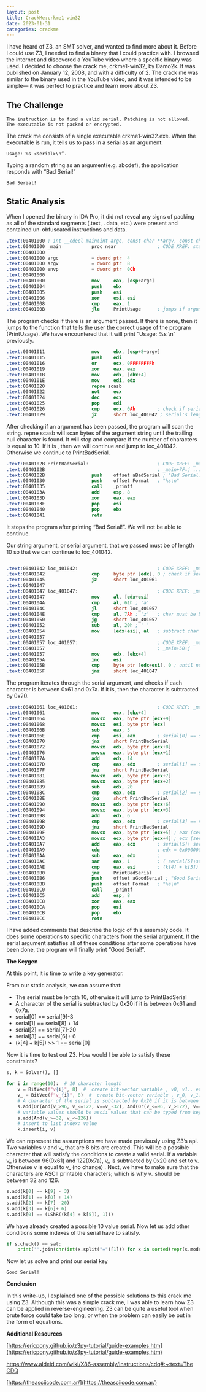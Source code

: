 ```yaml
---
layout: post
title: CrackMe:crkme1-win32
date: 2023-01-31
categories: crackme 
---
```


I have heard of Z3, an SMT solver, and wanted to find more about it. Before I could use Z3, I needed to find a binary that I could practice with.  I browsed the internet and discovered a YouTube video where a specific binary was used. I decided to choose the crack me, crkme1-win32, by Damo2k. It was published on January 12, 2008, and with a difficulty of 2. The crack me was similar to the binary used in the YouTube video, and it was intended to be simple— it was perfect to practice and learn more about Z3.

## The Challenge

`The instruction is to find a valid serial. Patching is not allowed. The executable is not packed or encrypted.`

The crack me consists of a single executable crkme1-win32.exe. When the executable is run, it tells us to pass in a serial as an argument: 

```
Usage: %s <serial>\n”. 
```

Typing a random string  as an argument(e.g. abcdef), the application responds with “Bad Serial!”

```
Bad Serial!
```

## Static Analysis

When I opened the binary in IDA Pro, it did not reveal any signs of packing as all of the standard segments (.text, . data, etc.) were present and contained un-obfuscated instructions and data. 

```nasm
.text:00401000 ; int __cdecl main(int argc, const char **argv, const char **envp)
.text:00401000 _main           proc near               ; CODE XREF: start+AF↓p
.text:00401000
.text:00401000 argc            = dword ptr  4
.text:00401000 argv            = dword ptr  8
.text:00401000 envp            = dword ptr  0Ch
.text:00401000
.text:00401000                 mov     eax, [esp+argc]
.text:00401004                 push    ebx
.text:00401005                 push    esi
.text:00401006                 xor     esi, esi
.text:00401008                 cmp     eax, 1
.text:0040100B                 jle     PrintUsage      ; jumps if argument is not given
```

The program checks if there is an argument passed. If there is none, then it jumps  to the function that tells the user the correct usage of the program (PrintUsage). We have encountered  that it will print “Usage: %s <serial>\n” previously.

```nasm
.text:00401011                 mov     ebx, [esp+8+argv]
.text:00401015                 push    edi
.text:00401016                 or      ecx, 0FFFFFFFFh
.text:00401019                 xor     eax, eax
.text:0040101B                 mov     edx, [ebx+4]
.text:0040101E                 mov     edi, edx
.text:00401020                 repne scasb
.text:00401022                 not     ecx
.text:00401024                 dec     ecx
.text:00401025                 pop     edi
.text:00401026                 cmp     ecx, 0Ah        ; check if serial length is 10
.text:00401029                 jz      short loc_401042 ; serial's length must be 10 to continue
```

After checking if an argument has been passed, the program will scan the string.  repne scasb will scan bytes of the argument string until the trailing null character is found. It will stop and  compare if the number of characters is equal to 10.  If it is , then we will continue and jump to loc_401042.  Otherwise we continue to PrintBadSerial. 

```nasm
.text:0040102B PrintBadSerial:                         ; CODE XREF: _main+70↓j
.text:0040102B                                         ; _main+7F↓j ...
.text:0040102B                 push    offset aBadSerial ; "Bad Serial!"
.text:00401030                 push    offset Format   ; "%s\n"
.text:00401035                 call    _printf
.text:0040103A                 add     esp, 8
.text:0040103D                 xor     eax, eax
.text:0040103F                 pop     esi
.text:00401040                 pop     ebx
.text:00401041                 retn
```

It stops the program after printing “Bad Serial!”. We will not be able to continue.

Our string argument, or serial argument, that we passed must be of length 10 so that we can continue to loc_401042.

```nasm

.text:00401042 loc_401042:                             ; CODE XREF: _main+29↑j
.text:00401042                 cmp     byte ptr [edx], 0 ; check if serial is not equal to 0
.text:00401045                 jz      short loc_401061
.text:00401047
.text:00401047 loc_401047:                             ; CODE XREF: _main+5F↓j
.text:00401047                 mov     al, [edx+esi]
.text:0040104A                 cmp     al, 61h ; 'a'
.text:0040104C                 jl      short loc_401057
.text:0040104E                 cmp     al, 7Ah ; 'z'   ; char must be between 0x61 and 0x7a
.text:00401050                 jg      short loc_401057
.text:00401052                 sub     al, 20h ; ' '
.text:00401054                 mov     [edx+esi], al   ; subtract char by 0x20
.text:00401057
.text:00401057 loc_401057:                             ; CODE XREF: _main+4C↑j
.text:00401057                                         ; _main+50↑j
.text:00401057                 mov     edx, [ebx+4]
.text:0040105A                 inc     esi
.text:0040105B                 cmp     byte ptr [edx+esi], 0 ; until nullbyte
.text:0040105F                 jnz     short loc_401047
```

The program iterates through the serial argument, and checks if each character is between 0x61 and 0x7a. If it is, then the character is subtracted by 0x20.  

```nasm
.text:00401061 loc_401061:                             ; CODE XREF: _main+45↑j
.text:00401061                 mov     ecx, [ebx+4]
.text:00401064                 movsx   eax, byte ptr [ecx+9]
.text:00401068                 movsx   esi, byte ptr [ecx]
.text:0040106B                 sub     eax, 3
.text:0040106E                 cmp     esi, eax        ; serial[0] == serial[9]-3
.text:00401070                 jnz     short PrintBadSerial
.text:00401072                 movsx   edx, byte ptr [ecx+8]
.text:00401076                 movsx   eax, byte ptr [ecx+1]
.text:0040107A                 add     edx, 14
.text:0040107D                 cmp     eax, edx        ; serial[1] == serial[8] + 14
.text:0040107F                 jnz     short PrintBadSerial
.text:00401081                 movsx   edx, byte ptr [ecx+7]
.text:00401085                 movsx   eax, byte ptr [ecx+2]
.text:00401089                 sub     edx, 20
.text:0040108C                 cmp     eax, edx        ; serial[2] == serial[7]-20
.text:0040108E                 jnz     short PrintBadSerial
.text:00401090                 movsx   edx, byte ptr [ecx+6]
.text:00401094                 movsx   eax, byte ptr [ecx+3]
.text:00401098                 add     edx, 6
.text:0040109B                 cmp     eax, edx        ; serial[3] == serial[6]+ 6
.text:0040109D                 jnz     short PrintBadSerial
.text:0040109F                 movsx   eax, byte ptr [ecx+5] ; eax (serial[5])
.text:004010A3                 movsx   ecx, byte ptr [ecx+4] ; ecx (serial[4])
.text:004010A7                 add     eax, ecx        ; serial[5]+ serial[4
.text:004010A9                 cdq                     ; edx = 0x00000000
.text:004010AA                 sub     eax, edx        ; 
.text:004010AC                 sar     eax, 1          ; ( serial[5]+serial[4])  >> 1
.text:004010AE                 cmp     eax, esi        ; (k[4] + k[5]) >> 1 == serial[0] 
.text:004010B0                 jnz     PrintBadSerial
.text:004010B6                 push    offset aGoodSerial ; "Good Serial!"
.text:004010BB                 push    offset Format   ; "%s\n"
.text:004010C0                 call    _printf
.text:004010C5                 add     esp, 8
.text:004010C8                 xor     eax, eax
.text:004010CA                 pop     esi
.text:004010CB                 pop     ebx
.text:004010CC                 retn
```

I have added comments that describe the logic of this assembly code. It does some operations to specific characters from the serial argument. If the serial argument satisfies all of these conditions after some operations have been done, the program will finally print “Good Serial!”.   

**The Keygen** 

At this point, it is time to write a key generator.

From our static analysis, we can assume that:

- The serial must be length 10, otherwise it will jump to PrintBadSerial
- A character of the serial is subtracted by 0x20 if it is between 0x61 and 0x7a.
- serial[0] == serial[9]-3
- serial[1] == serial[8] + 14
- serial[2] == serial[7]-20
- serial[3] == serial[6]+ 6
- (k[4] + k[5]) >> 1 == serial[0]

Now it is time to test out Z3. How would I be able to satisfy these constraints?

```python
s, k = Solver(), []

for i in range(10):  # 10 character length 
    v = BitVec(f"v{i}", 8)  #  create bit-vector variable , v0, v1.. etc that is 8 bits 
    v_ = BitVec(f"v_{i}", 8)  #  create bit-vector variable , v_0, v_1.. etc that is 8 bits 
    # A character of the serial is subtracted by 0x20 if it is between 0x61 and 0x7a.
    s.add(Or(And(v_>96, v_<=122, v==v_-32), And(Or(v_<=96, v_>122), v==v_))) # subtract by 0x20  
    # variable values should be ascii values that can be typed from keyboard 
    s.add(And(v_>=32, v_<=126))
    # insert to list index: value 
    k.insert(i, v)
```

We can represent the assumptions we have made previously using Z3’s api. Two variables v and v_ that are 8 bits are created. This will be a possible character that will satisfy the conditions to create a valid serial.  If a variable v_ is between 96(0x61) and 122(0x7a),  v_ is subtracted by 0x20 and set to v. Otherwise v is equal to v_ (no change) . Next, we have to make sure that the characters are ASCII printable characters; which is why v_ should be between 32 and 126. 

```python
s.add(k[0] == k[9] - 3) 
s.add(k[1] == k[8] + 14)
s.add(k[2] == k[7] -20)
s.add(k[3] == k[6]+ 6)
s.add(k[0] == (LShR((k[4] + k[5]), 1)))
```

We have already created a possible 10 value serial. Now let us add other conditions some indexes of the serial have to satisfy. 

```python
if s.check() == sat:
    print(''.join(chr(int(x.split("=")[1])) for x in sorted(repr(s.model()).strip("[]").split(",\n "))[10:]))
```

Now let us solve and print our serial key

```
Good Serial!
```


**Conclusion**

In this write-up, I explained one of the possible solutions to this crack me using Z3.  Although this was a simple crack me, I was able to learn how Z3 can be applied in reverse-engineering.  Z3 can be quite a useful tool when brute force could take too long, or when the problem can easily be put in the form of equations. 

**Additional Resources**

[https://ericpony.github.io/z3py-tutorial/guide-examples.htm](https://ericpony.github.io/z3py-tutorial/guide-examples.htm)

[https://www.aldeid.com/wiki/X86-assembly/Instructions/cdq#:~:text=The CDQ](https://www.aldeid.com/wiki/X86-assembly/Instructions/cdq#:~:text=The%20CDQ%20) 

[https://theasciicode.com.ar/](https://theasciicode.com.ar/)